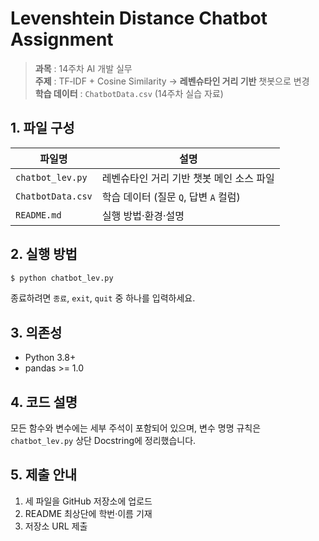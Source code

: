 
# Levenshtein Distance Chatbot Assignment

> **과목** : 14주차 AI 개발 실무  
> **주제** : TF‑IDF + Cosine Similarity → **레벤슈타인 거리 기반** 챗봇으로 변경  
> **학습 데이터** : `ChatbotData.csv` (14주차 실습 자료)

## 1. 파일 구성

| 파일명            | 설명                                      |
| ----------------- | ----------------------------------------- |
| `chatbot_lev.py`  | 레벤슈타인 거리 기반 챗봇 메인 소스 파일   |
| `ChatbotData.csv` | 학습 데이터 (질문 `Q`, 답변 `A` 컬럼)      |
| `README.md`       | 실행 방법·환경·설명                        |

## 2. 실행 방법

```bash
$ python chatbot_lev.py
```

종료하려면 `종료`, `exit`, `quit` 중 하나를 입력하세요.

## 3. 의존성

- Python 3.8+
- pandas >= 1.0

## 4. 코드 설명

모든 함수와 변수에는 세부 주석이 포함되어 있으며, 변수 명명 규칙은 `chatbot_lev.py` 상단 Docstring에 정리했습니다.

## 5. 제출 안내

1. 세 파일을 GitHub 저장소에 업로드  
2. README 최상단에 학번·이름 기재  
3. 저장소 URL 제출
